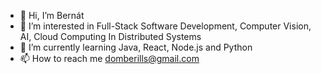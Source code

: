 - 👋 Hi, I’m Bernát
- 👀 I’m interested in Full-Stack Software Development, Computer Vision, AI, Cloud Computing In Distributed Systems 
- 🌱 I’m currently learning Java, React, Node.js and Python
- 📫 How to reach me domberills@gmail.com

<!---
dbernatt/dbernatt is a ✨ special ✨ repository because its `README.md` (this file) appears on your GitHub profile.
You can click the Preview link to take a look at your changes.
--->
